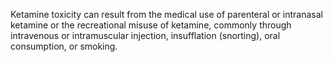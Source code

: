 Ketamine toxicity can result from the medical use of parenteral or intranasal ketamine or the recreational misuse of ketamine, commonly through intravenous or intramuscular injection, insufflation (snorting), oral consumption, or smoking.